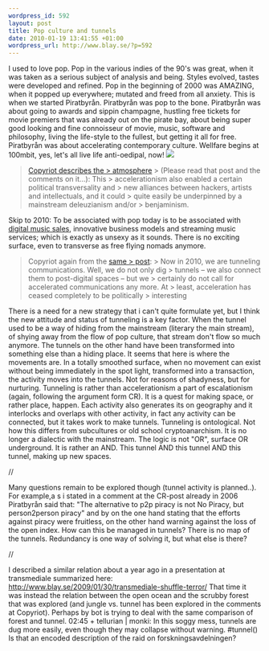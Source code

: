 ```yaml
--- 
wordpress_id: 592 
layout: post
title: Pop culture and tunnels 
date: 2010-01-19 13:41:55 +01:00 
wordpress_url: http://www.blay.se/?p=592 
---
```


I used to love pop. Pop in the various indies of the 90's was great, when it was taken as a serious subject of analysis and being. Styles evolved, tastes were developed and refined. Pop in the beginning of 2000 was AMAZING, when it popped up everywhere; mutated and freed from all anxiety. This is when we started Piratbyrån. Piratbyrån was pop to the bone. Piratbyrån was about going to awards and sippin champagne, hustling free tickets for movie premiers that was already out on the pirate bay, about being super good looking and fine connoisseur of movie, music, software and philosophy, living the life-style to the fullest, but getting it all for free. Piratbyrån was about accelerating contemporary culture. Wellfare begins at 100mbit, yes, let's all live life anti-oedipal, now! ![](http://www.piratbyran.org/articlepics/1_1.jpg)

> [Copyriot describes the > atmosphere](http://copyriot.se/2010/01/13/pirate-politics-from-accelerationism-to-escalationism/) > (Please read that post and the comments on it...): This > accelerationism also enabled a certain political transversality and > new alliances between hackers, artists and intellectuals, and it could > quite easily be underpinned by a mainstream deleuzianism and/or > benjaminism.

Skip to 2010: To be associated with pop today is to be associated with [digital music sales](http://copyriot.se/2010/01/18/vad-ar-musikforsaljning/), innovative business models and streaming music services; which is exactly as unsexy as it sounds. There is no exciting surface, even to transverse as free flying nomads anymore.

> Copyriot again from the [same > post](http://copyriot.se/2010/01/13/pirate-politics-from-accelerationism-to-escalationism/): > Now in 2010, we are tunneling communications. Well, we do not only dig > tunnels – we also connect them to post-digital spaces – but we > certainly do not call for accelerated communications any more. At > least, acceleration has ceased completely to be politically > interesting

There is a need for a new strategy that i can't quite formulate yet, but I think the new attitude and status of tunneling is a key factor. When the tunnel used to be a way of hiding from the mainstream (literary the main stream), of shying away from the flow of pop culture, that stream don't flow so much anymore. The tunnels on the other hand have been transformed into something else than a hiding place. It seems that here is where the movements are. In a totally smoothed surface, when no movement can exist without being immediately in the spot light, transformed into a transaction, the activity moves into the tunnels. Not for reasons of shadyness, but for nurturing. Tunneling is rather than accelerationism a part of escalationism (again, following the argument form CR). It is a quest for making space, or rather place, happen. Each activity also generates its on geography and it interlocks and overlaps with other activity, in fact any activity can be connected, but it takes work to make tunnels. Tunneling is ontological. Not how this differs from subcultures or old school cryptoanarchism. It is no longer a dialectic with the mainstream. The logic is not "OR", surface OR underground. It is rather an AND. This tunnel AND this tunnel AND this tunnel, making up new spaces. 

//

Many questions remain to be explored though (tunnel activity is planned..). For example,a s i stated in a comment at the CR-post already in 2006 Piratbyrån said that: "The alternative to p2p piracy is not No Piracy, but person2person piracy" and by on the one hand stating that the efforts against piracy were fruitless, on the other hand warning against the loss of the open index. How can this be managed in tunnels? There is no map of the tunnels. Redundancy is one way of solving it, but what else is there? 

//

I described a similar relation about a year ago in a presentation at transmediale summarized here: http://www.blay.se/2009/01/30/transmediale-shuffle-terror/ That time it was instead the relation between the open ocean and the scrubby forest that was explored (and jungle vs. tunnel has been explored in the comments at Copyriot). Perhaps by bot is trying to deal with the same comparison of forest and tunnel. 02:45 + tellurian | monki: In this soggy mess, tunnels are dug more easily, even though they may collapse without warning. #tunnel() Is that an encoded description of the raid on forskningsavdelningen? 